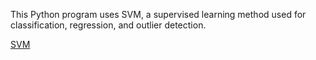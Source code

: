 This Python program uses SVM, a supervised learning method used for classification, regression, and outlier detection.

[SVM](https://colab.research.google.com/drive/1_su8FXZ2YYvRYolfwE1o_TDTHkLyNTuo)
